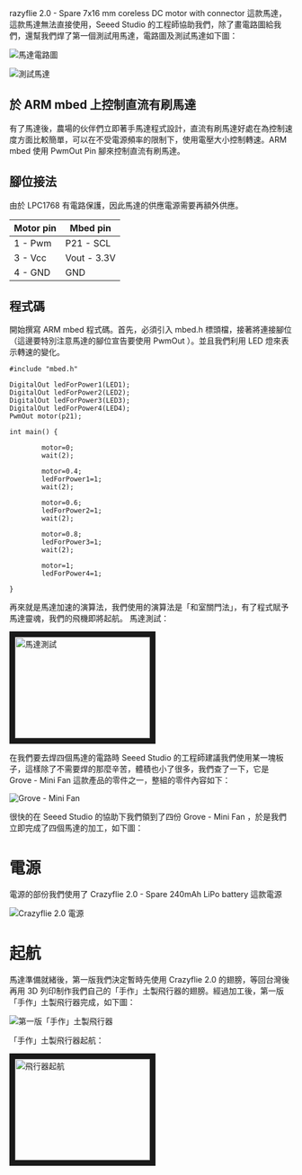 razyflie 2.0 - Spare 7x16 mm coreless DC motor with connector 這款馬達，這款馬達無法直接使用，Seeed Studio 的工程師協助我們，除了畫電路圖給我們，還幫我們焊了第一個測試用馬達，電路圖及測試馬達如下圖：

![馬達電路圖](http://i.imgur.com/QeWPaHT.jpg)

![測試馬達](http://i.imgur.com/gmDEXnM.jpg)

## 於 ARM mbed 上控制直流有刷馬達
有了馬達後，農場的伙伴們立即著手馬達程式設計，直流有刷馬達好處在為控制速度方面比較簡單，可以在不受電源頻率的限制下，使用電壓大小控制轉速。ARM mbed 使用 PwmOut Pin 腳來控制直流有刷馬達。

## 腳位接法
由於 LPC1768 有電路保護，因此馬達的供應電源需要再額外供應。

| Motor pin | Mbed pin   |
| --------- | ---------- |
| 1 - Pwm   | P21 - SCL  |
| 3 - Vcc   | Vout - 3.3V|
| 4 - GND   | GND        |

## 程式碼
開始撰寫 ARM mbed 程式碼。首先，必須引入 mbed.h 標頭檔，接著將連接腳位（這邊要特別注意馬達的腳位宣告要使用 PwmOut ）。並且我們利用 LED 燈來表示轉速的變化。

```
#include "mbed.h"

DigitalOut ledForPower1(LED1);
DigitalOut ledForPower2(LED2);
DigitalOut ledForPower3(LED3);
DigitalOut ledForPower4(LED4);
PwmOut motor(p21);

int main() {
        
        motor=0;
        wait(2);
        
        motor=0.4;
        ledForPower1=1;
        wait(2);
        
        motor=0.6;
        ledForPower2=1;
        wait(2);
        
        motor=0.8;
        ledForPower3=1;
        wait(2);
        
        motor=1;
        ledForPower4=1;
    
}

```
再來就是馬達加速的演算法，我們使用的演算法是「和室關門法」，有了程式賦予馬達靈魂，我們的飛機即將起航。
馬達測試：

<a href="http://www.youtube.com/watch?feature=player_embedded&v=jnIPDK8h8t4" target="_blank"><img src="http://img.youtube.com/vi/jnIPDK8h8t4/0.jpg" alt="馬達測試" width="240" height="180" border="10" /></a>

在我們要去焊四個馬達的電路時 Seeed Studio 的工程師建議我們使用某一塊板子，這樣除了不需要焊的那麼辛苦，體積也小了很多，我們查了一下，它是 Grove - Mini Fan 這款產品的零件之一，整組的零件內容如下：

![Grove - Mini Fan](http://i.imgur.com/OfMPGUC.jpg)

很快的在 Seeed Studio 的協助下我們領到了四份 Grove - Mini Fan ，於是我們立即完成了四個馬達的加工，如下圖：

# 電源
電源的部份我們使用了 Crazyflie 2.0 - Spare 240mAh LiPo battery 這款電源

![Crazyflie 2.0 電源](http://i.imgur.com/oPAprbE.jpg)

# 起航
馬達準備就緒後，第一版我們決定暫時先使用 Crazyflie 2.0 的翅膀，等回台灣後再用 3D 列印制作我們自己的「手作」土製飛行器的翅膀。經過加工後，第一版「手作」土製飛行器完成，如下圖：

![第一版「手作」土製飛行器](http://i.imgur.com/P5UVVLo.jpg)

「手作」土製飛行器起航：

<a href="http://www.youtube.com/watch?feature=player_embedded&v=zCPqoqeyu4M" target="_blank"><img src="http://img.youtube.com/vi/zCPqoqeyu4M/0.jpg" alt="飛行器起航" width="240" height="180" border="10" /></a>
